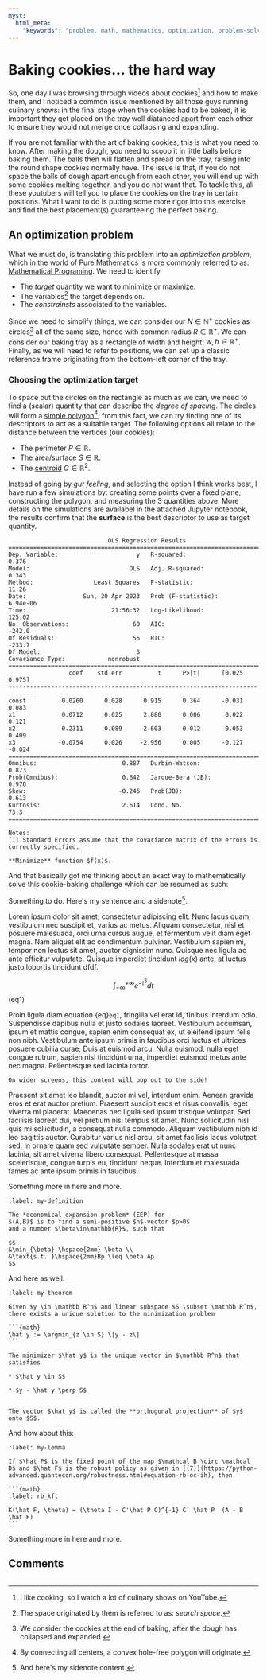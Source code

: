 ```yaml
---
myst:
  html_meta:
    "keywords": "problem, math, mathematics, optimization, problem-solving"
---
```


# Baking cookies... the hard way

So, one day I was browsing through videos about cookies[^sn-cookie] and how to make them, and I noticed a common issue mentioned by all those guys running culinary shows: in the final stage when the cookies had to be baked, it is important they get placed on the tray well diatanced apart from each other to ensure they would not merge once collapsing and expanding.

[^sn-cookie]: I like cooking, so I watch a lot of culinary shows on YouTube.

If you are not familiar with the art of baking cookies, this is what you need to know. After making the dough, you need to scoop it in little balls before baking them. The balls then will flatten and spread on the tray, raising into the round shape cookies normally have. The issue is that, if you do not space the balls of dough apart enough from each other, you will end up with some cookies melting together, and you do not want that. To tackle this, all these youtubers will tell you to place the cookies on the tray in certain positions. What I want to do is putting some more rigor into this exercise and find the best placement(s) guaranteeing the perfect baking.

## An optimization problem

What we must do, is translating this problem into an _optimization problem_, which in the world of Pure Mathematics is more commonly referred to as: [Mathematical Programing](https://en.wikipedia.org/wiki/Mathematical_optimization). We need to identify

- The _target_ quantity we want to minimize or maximize.
- The variables[^sn-searchspace] the target depends on.
- The _constrainsts_ associated to the variables.

[^sn-searchspace]: The space originated by them is referred to as: _search space_.

Since we need to simplify things, we can consider our $N \in \mathbb{N}^+$ cookies as circles[^sn-cookiesascircles] all of the same size, hence with common radius $R \in \mathbb{R}^+$. We can consider our baking tray as a rectangle of width and height: $w,h \in \mathbb{R}^+$. Finally, as we will need to refer to positions, we can set up a classic reference frame originating from the bottom-left corner of the tray.

[^sn-cookiesascircles]: We consider the cookies at the end of baking, after the dough has collapsed and expanded.

### Choosing the optimization target
To space out the circles on the rectangle as much as we can, we need to find a (scalar) quantity that can describe the _degree of spacing_. The circles will form a [simple polygon](https://en.wikipedia.org/wiki/Simple_polygon)[^sn-smplpoly]; from this fact, we can try finding one of its descriptors to act as a suitable target. The following options all relate to the distance between the vertices (our cookies):

[^sn-smplpoly]: By connecting all centers, a convex hole-free polygon will originate.

- The perimeter $P \in \mathbb{R}$.
- The area/surface $S \in \mathbb{R}$.
- The [centroid](https://en.wikipedia.org/wiki/Centroid) $C \in \mathbb{R}^2$.

Instead of going by _gut feeling_, and selecting the option I think works best, I have run a few simulations by: creating some points over a fixed plane, constructing the polygon, and measuring the 3 quantities above. More details on the simulations are availabel in the attached Jupyter notebook, the results confirm that the **surface** is the best descriptor to use as target quantity.

```
                            OLS Regression Results                            
==============================================================================
Dep. Variable:                      y   R-squared:                       0.376
Model:                            OLS   Adj. R-squared:                  0.343
Method:                 Least Squares   F-statistic:                     11.26
Date:                Sun, 30 Apr 2023   Prob (F-statistic):           6.94e-06
Time:                        21:56:32   Log-Likelihood:                 125.02
No. Observations:                  60   AIC:                            -242.0
Df Residuals:                      56   BIC:                            -233.7
Df Model:                           3                                         
Covariance Type:            nonrobust                                         
==============================================================================
                 coef    std err          t      P>|t|      [0.025      0.975]
------------------------------------------------------------------------------
const          0.0260      0.028      0.915      0.364      -0.031       0.083
x1             0.0712      0.025      2.880      0.006       0.022       0.121
x2             0.2311      0.089      2.603      0.012       0.053       0.409
x3            -0.0754      0.026     -2.956      0.005      -0.127      -0.024
==============================================================================
Omnibus:                        0.887   Durbin-Watson:                   0.873
Prob(Omnibus):                  0.642   Jarque-Bera (JB):                0.978
Skew:                          -0.246   Prob(JB):                        0.613
Kurtosis:                       2.614   Cond. No.                         73.3
==============================================================================

Notes:
[1] Standard Errors assume that the covariance matrix of the errors is correctly specified.
```

```{prf:proposition} Problem formulation
**Minimize** function $f(x)$.
```

And that basically got me thinking about an exact way to mathematically solve this cookie-baking challenge which can be resumed as such:

Something to do.
Here's my sentence and a sidenote[^sn2].

[^sn2]: And here's my sidenote content.

Lorem ipsum dolor sit amet, consectetur adipiscing elit. Nunc lacus quam, vestibulum nec suscipit et, varius ac metus. Aliquam consectetur, nisl et posuere malesuada, orci urna cursus augue, et fermentum velit diam eget magna. Nam aliquet elit ac condimentum pulvinar. Vestibulum sapien mi, tempor non lectus sit amet, auctor dignissim nunc. Quisque nec ligula ac ante efficitur vulputate. Quisque imperdiet tincidunt $log(x)$ ante, at luctus justo lobortis tincidunt dfdf.

$$
\int_{-\infty}^{+\infty} e^{-t^3} dt
$$ (eq1)

Proin ligula diam equation {eq}`eq1`, fringilla vel erat id, finibus interdum odio. Suspendisse dapibus nulla et justo sodales laoreet. Vestibulum accumsan, ipsum et mattis congue, sapien enim consequat ex, ut eleifend ipsum felis non nibh. Vestibulum ante ipsum primis in faucibus orci luctus et ultrices posuere cubilia curae; Duis at euismod arcu. Nulla euismod, nulla eget congue rutrum, sapien nisl tincidunt urna, imperdiet euismod metus ante nec magna. Pellentesque sed lacinia tortor.

```{margin} Look, some margin content!
On wider screens, this content will pop out to the side!
```

Praesent sit amet leo blandit, auctor mi vel, interdum enim. Aenean gravida eros et erat auctor pretium. Praesent suscipit eros et risus convallis, eget viverra mi placerat. Maecenas nec ligula sed ipsum tristique volutpat. Sed facilisis laoreet dui, vel pretium nisi tempus sit amet. Nunc sollicitudin nisl quis mi sollicitudin, a consequat nulla commodo. Aliquam vestibulum nibh id leo sagittis auctor. Curabitur varius nisl arcu, sit amet facilisis lacus volutpat sed. In ornare quam sed vulputate semper. Nulla sodales erat ut nunc lacinia, sit amet viverra libero consequat. Pellentesque at massa scelerisque, congue turpis eu, tincidunt neque. Interdum et malesuada fames ac ante ipsum primis in faucibus.

Something more in here and more.

````{prf:definition}
:label: my-definition

The *economical expansion problem* (EEP) for
$(A,B)$ is to find a semi-positive $n$-vector $p>0$
and a number $\beta\in\mathbb{R}$, such that

$$
&\min_{\beta} \hspace{2mm} \beta \\
&\text{s.t. }\hspace{2mm}Bp \leq \beta Ap
$$
````

And here as well.

````{prf:theorem} Orthogonal-Projection-Theorem
:label: my-theorem

Given $y \in \mathbb R^n$ and linear subspace $S \subset \mathbb R^n$,
there exists a unique solution to the minimization problem

```{math}
\hat y := \argmin_{z \in S} \|y - z\|
```

The minimizer $\hat y$ is the unique vector in $\mathbb R^n$ that satisfies

* $\hat y \in S$

* $y - \hat y \perp S$


The vector $\hat y$ is called the **orthogonal projection** of $y$ onto $S$.
````

And how about this:

````{prf:lemma}
:label: my-lemma

If $\hat P$ is the fixed point of the map $\mathcal B \circ \mathcal D$ and $\hat F$ is the robust policy as given in [(7)](https://python-advanced.quantecon.org/robustness.html#equation-rb-oc-ih), then

```{math}
:label: rb_kft

K(\hat F, \theta) = (\theta I - C'\hat P C)^{-1} C' \hat P  (A - B \hat F)
```
````

Something more in here and more.

## Comments

```{disqus}
```
